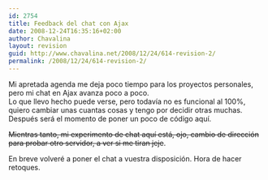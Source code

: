 ```yaml
---
id: 2754
title: Feedback del chat con Ajax
date: 2008-12-24T16:35:16+02:00
author: Chavalina
layout: revision
guid: http://www.chavalina.net/2008/12/24/614-revision-2/
permalink: /2008/12/24/614-revision-2/
---
```

Mi apretada agenda me deja poco tiempo para los proyectos personales, pero mi chat en Ajax avanza poco a poco.  
Lo que llevo hecho puede verse, pero todavía no es funcional al 100%, quiero cambiar unas cuantas cosas y tengo por decidir otras muchas. Después será el momento de poner un poco de código aquí.

<s>Mientras tanto, mi experimento de chat aquí está, ojo, cambio de dirección para probar otro servidor, a ver si me tiran jeje</s>.

En breve volveré a poner el chat a vuestra disposición. Hora de hacer retoques.